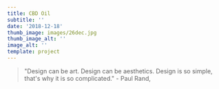 ```yaml
---
title: CBD Oil
subtitle: ''
date: '2018-12-18'
thumb_image: images/26dec.jpg
thumb_image_alt: ''
image_alt: ''
template: project
---
```



> "Design can be art. Design can be aesthetics. Design is so simple, that's why it is so complicated." - Paul Rand,

